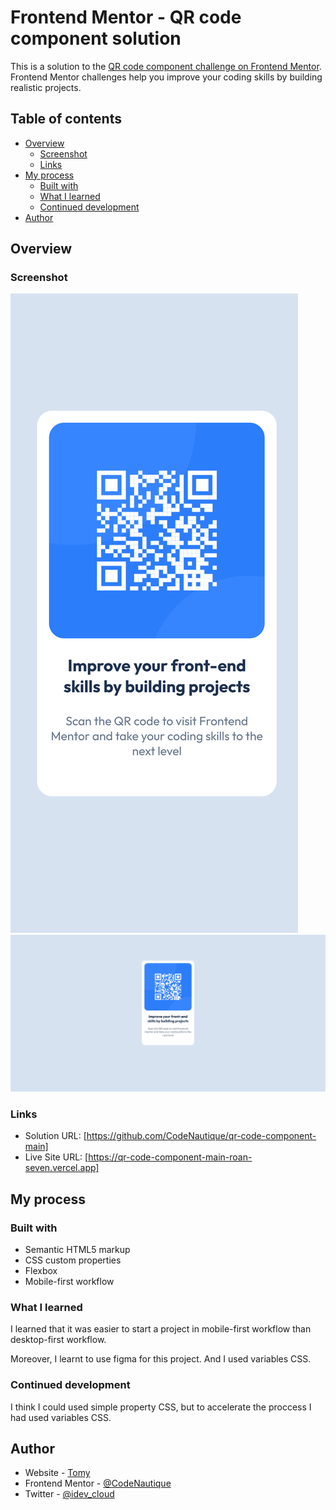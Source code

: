 # Frontend Mentor - QR code component solution

This is a solution to the [QR code component challenge on Frontend Mentor](https://www.frontendmentor.io/challenges/qr-code-component-iux_sIO_H). Frontend Mentor challenges help you improve your coding skills by building realistic projects. 

## Table of contents

- [Overview](#overview)
  - [Screenshot](#screenshot)
  - [Links](#links)
- [My process](#my-process)
  - [Built with](#built-with)
  - [What I learned](#what-i-learned)
  - [Continued development](#continued-development)
- [Author](#author)

## Overview

### Screenshot

![](./screenshot_mobile.png)
![](./screenshot_desktop.png)

### Links

- Solution URL: [https://github.com/CodeNautique/qr-code-component-main]
- Live Site URL: [https://qr-code-component-main-roan-seven.vercel.app]

## My process

### Built with

- Semantic HTML5 markup
- CSS custom properties
- Flexbox
- Mobile-first workflow

### What I learned

I learned that it was easier to start a project in mobile-first workflow than desktop-first workflow.

Moreover, I learnt to use figma for this project. And I used variables CSS.

### Continued development

I think I could used simple property CSS, but to accelerate the proccess I had used variables CSS.

## Author

- Website - [Tomy](https://qr-code-component-main-roan-seven.vercel.app)
- Frontend Mentor - [@CodeNautique](https://www.frontendmentor.io/profile/CodeNautique)
- Twitter - [@idev_cloud](https://x.com/idev_cloud)
